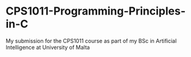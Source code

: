 # CPS1011-Programming-Principles-in-C
My submission for the CPS1011 course as part of my BSc in Artificial Intelligence at University of Malta
